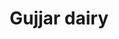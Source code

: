 ---
title: "Gujjar dairy"
url: /karachi/gujjar-dairy-plot-sb-11-block-k-north-nazimabad-town/
shop: dairy
---